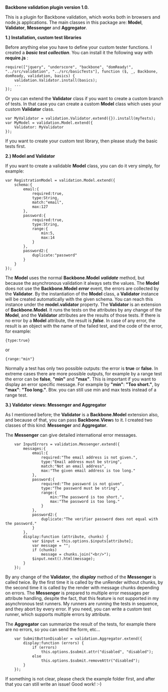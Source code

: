 **Backbone validation plugin 
version 1.0.**

This is a plugin for Backbone validation, which works both in browsers and node.js applications. The main classes in this package are: **Model**, **Validator**, **Messenger** and **Aggregator**.

**1.) Installation, custom test libraries**

Before anything else you have to define your custom tester functions. I created a ***basic test collection***. You can install it the following way with **require.js** :

    require(["jquery", "underscore", "backbone", "domReady!", "../src/validation", "../src/basicTests"], function ($, _, Backbone, domReady, validation, basics) {
        validation.Validator.install(basics);
        ...
    });

Or you can extend the **Validator** class if you want to create a custom branch of tests. In that case you can create a custom **Model** class which uses your custom **Validator** class.

    var MyValidator = validation.Validator.extend({}).install(myTests);
    var MyModel = validation.Model.extend({
        Validator: MyValidator
    });

If you want to create your custom test library, then please study the basic tests first.


**2.) Model and Validator**

If you want to create a validable **Model** class, you can do it very simply, for example:

    var RegistrationModel = validation.Model.extend({
        schema:{
            email:{
                required:true,
                type:String,
                match:"email",
                max:127
            },
            password:{
                required:true,
                type:String,
                range:{
                    min:5,
                    max:14
                }
            },
            password2:{
                duplicate:"password"
            }
        }
    });


The **Model** uses the normal **Backbone.Model** ***validate*** method, but because the asynchronous validation it always sets the values. The **Model** does not use the **Backbone.Model** ***error*** event, the errors are collected by the **Validator**. By the instantiation of the **Model** class, a **Validator** instance will be created automatically with the given schema. You can reach this instance under the **model.validator** property. The **Validator** is an extension of **Backbone.Model**. It runs the tests on the attributes by any change of the **Model**, and the **Validator** attributes are the results of those tests. If there is no error by a **Model** attribute, the result is ***false***. In case of any error, the result is an object with the name of the failed test, and the code of the error, for example:

    {type:true}
or

    {range:"min"}


Normally a test has only two possible outputs: the error is **true** or **false**. In extreme cases there are more possible outputs, for example by a range test the error can be **false**, **"min"** and **"max"**. This is important if you want to display an error specific message. For example by **"min"**: **"Too short."**, by **"max"**: **"Too long."**. Btw. you can still use min and max tests instead of a range test.

**3.) Validator views: Messenger and Aggregator**

As I mentioned before; the **Validator** is a **Backbone.Model** extension also, and because of that, you can pass **Backbone.View**s to it. I created two classes of this kind: **Messenger** and **Aggregator**.

The **Messenger** can give detailed international error messages.

        var InputErrors = validation.Messenger.extend({
            messages:{
                email:{
                    required:"The email address is not given.",
                    type:"Email address must be string",
                    match:"Not an email address",
                    max:"The given email address is too long."
                },
                password:{
                    required:"The password is not given",
                    type:"The password must be string",
                    range:{
                        min:"The password is too short.",
                        max:"The password is too long."
                    }
                },
                password2:{
                    duplicate:"The verifier password does not equal with the password."
                }
            },
            display:function (attribute, chunks) {
                var $input = this.options.$inputs[attribute];
                var message = "";
                if (chunks)
                    message = chunks.join("<br/>");
                $input.next().html(message);
            }
        });

By any change of the **Validator**, the ***display*** method of the **Messenger** is called twice. By the first time it is called by the unRender without chunks, by the second time it is called by the render with message chunks depending on errors. The **Messenger** is prepared to multiple error messages per attribute handling, despite the fact, that this feature is not supported in my asynchronous test runners. My runners are running the tests in sequence, and they abort by every error. If you need, you can write a custom test runner, which supports multiple errors by attribute.

The **Aggregator** can summarize the result of the tests, for example there are no errors, so you can send the form, etc...

        var SubmitButtonDisabler = validation.Aggregator.extend({
            display:function (errors) {
                if (errors)
                    this.options.$submit.attr("disabled", "disabled");
                else
                    this.options.$submit.removeAttr("disabled");
            }
        });

If something is not clear, please check the example folder first, and after that you can still write an issue! Good work! :-)